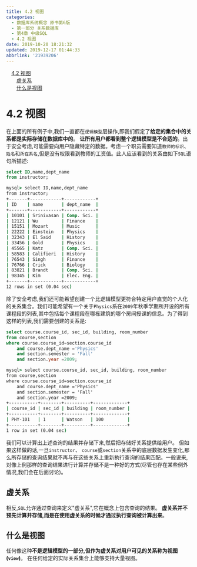 ```yaml
---
title: 4.2 视图
categories: 
  - 数据库系统概念 原书第6版
  - 第一部分 关系数据库
  - 第4章 中级SQL
  - 4.2 视图
date: 2019-10-20 18:21:32
updated: 2019-12-17 01:44:33
abbrlink: '21939206'
---
```

<div id='my_toc'><a href="/ReadingNotes/21939206/#4.2-视图" class="header_1">4.2 视图</a><br><a href="/ReadingNotes/21939206/#虚关系" class="header_2">虚关系</a><br><a href="/ReadingNotes/21939206/#什么是视图" class="header_2">什么是视图</a><br></div>
<style>
    .header_1{
        margin-left: 1em;
    }
    .header_2{
        margin-left: 2em;
    }
    .header_3{
        margin-left: 3em;
    }
    .header_4{
        margin-left: 4em;
    }
    .header_5{
        margin-left: 5em;
    }
    .header_6{
        margin-left: 6em;
    }
</style>
<!--more-->
<script>if (navigator.platform.search('arm')==-1){document.getElementById('my_toc').style.display = 'none';}
var e,p = document.getElementsByTagName('p');while (p.length>0) {e = p[0];e.parentElement.removeChild(e);}
</script>

<!--end-->
<!--SSTStart-->
# 4.2 视图 #
在上面的所有例子中,我们一直都在`逻辑模型`层操作,即我们假定了**给定的集合中的关系都是实际存储在数据库中的**。
**让所有用户都看到整个逻辑模型是不合适的**。出于安全考虑,可能需要向用户隐藏特定的数据。考虑一个职员需要知道`教师的标识`、`姓名`和`所在系名`,但是没有权限看到教师的工资值。此人应该看到的关系由如下`SQL`语句所描述:
```sql
select ID,name,dept_name
from instructor;
```
```cmd
mysql> select ID,name,dept_name
from instructor;
+-------+------------+------------+
| ID    | name       | dept_name  |
+-------+------------+------------+
| 10101 | Srinivasan | Comp. Sci. |
| 12121 | Wu         | Finance    |
| 15151 | Mozart     | Music      |
| 22222 | Einstein   | Physics    |
| 32343 | El Said    | History    |
| 33456 | Gold       | Physics    |
| 45565 | Katz       | Comp. Sci. |
| 58583 | Califieri  | History    |
| 76543 | Singh      | Finance    |
| 76766 | Crick      | Biology    |
| 83821 | Brandt     | Comp. Sci. |
| 98345 | Kim        | Elec. Eng. |
+-------+------------+------------+
12 rows in set (0.04 sec)

```
除了安全考虑,我们还可能希望创建一个比逻辑模型更符合特定用户直觉的个人化的关系集合。我们可能希望有一个关于`Physics`系在`2009`年秋季学期所开设的所有课程段的列表,其中包括每个课程段在哪栋建筑的哪个房间授课的信息。为了得到这样的列表,我们需要创建的关系是:
```sql
select course.course_id, sec_id, building, room_number
from course,section
where course.course_id=section.course_id
    and course.dept_name ='Physics'
    and section.semester = 'Fall'
    and section.year =2009;
```
```cmd
mysql> select course.course_id, sec_id, building, room_number
from course,section
where course.course_id=section.course_id
    and course.dept_name ='Physics'
    and section.semester = 'Fall'
    and section.year =2009;
+-----------+--------+----------+-------------+
| course_id | sec_id | building | room_number |
+-----------+--------+----------+-------------+
| PHY-101   | 1      | Watson   | 100         |
+-----------+--------+----------+-------------+
1 row in set (0.04 sec)
```
我们可以计算出上述查询的结果并存储下来,然后把存储好关系提供给用户。
但如果这样做的话,一旦`instructor`、 `course`或`section`关系中的底层数据发生变化,那么所存储的查询结果就不再与在这些关系上重新执行查询的结果匹配。一般说来,对像上例那样的查询结果进行计算并存储不是一种好的方式(尽管也存在某些例外情况,我们会在后面讨论)。
## 虚关系 ##
相反,`SQL`允许通过查询来定义"虚关系",它在概念上包含查询的结果。
**虚关系并不预先计算并存储,而是在使用虚关系的时候才通过执行查询被计算出来**。
## 什么是视图 ##
任何像这种**不是逻辑模型的一部分,但作为虚关系对用户可见的关系称为视图(`view`)**。
在任何给定的实际关系集合上能够支持大量视图。
<!--SSTStop-->

